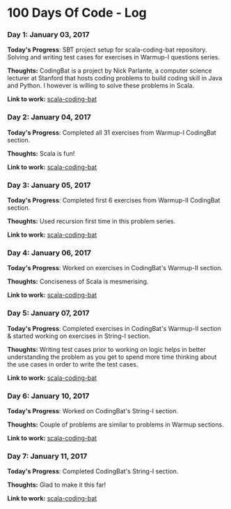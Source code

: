 # 100 Days Of Code - Log

### Day 1: January 03, 2017

**Today's Progress**: SBT project setup for scala-coding-bat repository. Solving and writing test cases for exercises in Warmup-I questions series.

**Thoughts:** CodingBat is a project by Nick Parlante, a computer science lecturer at Stanford that hosts coding problems to build coding skill in Java and Python. I however is willing to solve these problems in Scala.

**Link to work:** [scala-coding-bat](https://github.com/codingkapoor/scala-coding-bat)

### Day 2: January 04, 2017

**Today's Progress**: Completed all 31 exercises from Warmup-I CodingBat section.

**Thoughts:** Scala is fun!

**Link to work:** [scala-coding-bat](https://github.com/codingkapoor/scala-coding-bat)

### Day 3: January 05, 2017

**Today's Progress**: Completed first 6 exercises from Warmup-II CodingBat section.

**Thoughts:** Used recursion first time in this problem series.

**Link to work:** [scala-coding-bat](https://github.com/codingkapoor/scala-coding-bat)


### Day 4: January 06, 2017

**Today's Progress**: Worked on exercises in CodingBat's Warmup-II section.

**Thoughts:** Conciseness of Scala is mesmerising.

**Link to work:** [scala-coding-bat](https://github.com/codingkapoor/scala-coding-bat)

### Day 5: January 07, 2017

**Today's Progress**: Completed exercises in CodingBat's Warmup-II section & started working on exercises in String-I section.

**Thoughts:** Writing test cases prior to working on logic helps in better understanding the problem as you get to spend more time thinking about the use cases in order to write the test cases.

**Link to work:** [scala-coding-bat](https://github.com/codingkapoor/scala-coding-bat)

### Day 6: January 10, 2017

**Today's Progress**: Worked on CodingBat's String-I section.

**Thoughts:** Couple of problems are similar to problems in Warmup sections.

**Link to work:** [scala-coding-bat](https://github.com/codingkapoor/scala-coding-bat)

### Day 7: January 11, 2017

**Today's Progress**: Completed CodingBat's String-I section.

**Thoughts:** Glad to make it this far!

**Link to work:** [scala-coding-bat](https://github.com/codingkapoor/scala-coding-bat)
